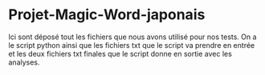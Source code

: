 # Projet-Magic-Word-japonais

Ici sont déposé tout les fichiers que nous avons utilisé pour nos tests.
On a le script python ainsi que les fichiers txt que le script va prendre en entrée et les deux fichiers txt finales
que le script donne en sortie avec les analyses.
